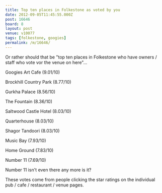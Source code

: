 ```yaml
---
title: Top ten places in Folkestone as voted by you
date: 2012-09-05T11:45:55.000Z
post: 16646
board: 8
layout: post
venue: v10077
tags: [folkestone, googies]
permalink: /m/16646/
---
```

Or rather should that be "top ten places in Folkestone who have owners / staff who vote vor the venue on here"...

Googies Art Cafe (9.01/10)

Brockhill Country Park (8.77/10)

Gurkha Palace (8.56/10)

The Fountain (8.36/10)

Saltwood Castle Hotel (8.03/10)

Quarterhouse (8.03/10)

Shagor Tandoori (8.03/10)

Music Bay (7.93/10)

Home Ground (7.83/10)

Number 11 (7.69/10)

Number 11 isn't even there any more is it?

These votes come from people clicking the star ratings on the individual pub / cafe / restaurant / venue pages.
